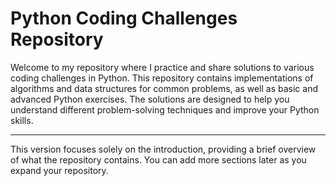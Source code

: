# Python Coding Challenges Repository

Welcome to my repository where I practice and share solutions to various coding challenges in Python. This repository contains implementations of algorithms and data structures for common problems, as well as basic and advanced Python exercises. The solutions are designed to help you understand different problem-solving techniques and improve your Python skills.

---

This version focuses solely on the introduction, providing a brief overview of what the repository contains. You can add more sections later as you expand your repository.
